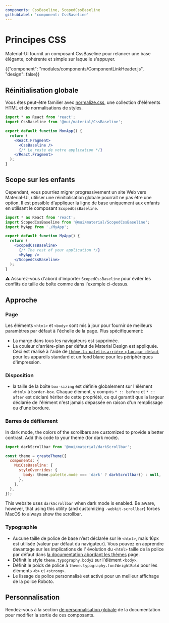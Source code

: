 ```yaml
---
components: CssBaseline, ScopedCssBaseline
githubLabel: 'component: CssBaseline'
---
```


# Principes CSS

<p class="description">Material-UI fournit un composant CssBaseline pour relancer une base élégante, cohérente et simple sur laquelle s'appuyer.</p>

{{"component": "modules/components/ComponentLinkHeader.js", "design": false}}

## Réinitialisation globale

Vous êtes peut-être familier avec [normalize.css](https://github.com/necolas/normalize.css), une collection d'éléments HTML et de normalisations de styles.

```jsx
import * as React from 'react';
import CssBaseline from '@mui/material/CssBaseline';

export default function MonApp() {
  return (
    <React.Fragment>
      <CssBaseline />
      {/* Le reste de votre application */}
    </React.Fragment>
  );
}

```

## Scope sur les enfants

Cependant, vous pourriez migrer progressivement un site Web vers Material-UI, utiliser une réinitialisation globale pourrait ne pas être une option. Il est possible d'appliquer la ligne de base uniquement aux enfants en utilisant le composant `ScopedCssBaseline`.

```jsx
import * as React from 'react';
import ScopedCssBaseline from '@mui/material/ScopedCssBaseline';
import MyApp from './MyApp';

export default function MyApp() {
  return (
    <ScopedCssBaseline>
      {/* The rest of your application */}
      <MyApp />
    </ScopedCssBaseline>
  );
}
```

⚠ Assurez-vous d'abord d'importer `ScopedCssBaseline` pour éviter les conflits de taille de boîte comme dans l'exemple ci-dessus.

## Approche

### Page

Les éléments `<html>` et `<body>` sont mis à jour pour fournir de meilleurs paramètres par défaut à l'échelle de la page. Plus spécifiquement:

- La marge dans tous les navigateurs est supprimée.
- La couleur d'arrière-plan par défaut de Material Design est appliquée. Ceci est réalisé à l'aide de [`thème.la palette.arrière-plan.par défaut`](/customization/default-theme/?expand-path=$.palette.background) pour les appareils standard et un fond blanc pour les périphériques d'impression.

### Disposition

- la taille de la boîte `box-sizing` est définie globalement sur l'élément `<html>` à `border-box`. Chaque élément, y compris `* :: before` et `* :: after` est déclaré hériter de cette propriété, ce qui garantit que la largeur déclarée de l'élément n'est jamais dépassée en raison d'un remplissage ou d'une bordure.

### Barres de défilement

In dark mode, the colors of the scrollbars are customized to provide a better contrast. Add this code to your theme (for dark mode).

```jsx
import darkScrollbar from '@mui/material/darkScrollbar';

const theme = createTheme({
  components: {
    MuiCssBaseline: {
      styleOverrides: {
        body: theme.palette.mode === 'dark' ? darkScrollbar() : null,
      },
    },
  },
});
```

This website uses `darkScrollbar` when dark mode is enabled. Be aware, however, that using this utility (and customizing `-webkit-scrollbar`) forces MacOS to always show the scrollbar.

### Typographie

- Aucune taille de police de base n’est déclarée sur le `<html>`, mais 16px est utilisée (valeur par défaut du navigateur). Vous pouvez en apprendre davantage sur les implications de l' évolution du `<html>` taille de la police par défaut dans [la documentation abordant les thèmes](/customization/typography/#typography-html-font-size) page.
- Définit le style `theme.typography.body2` sur l'élément `<body>`.
- Définit le poids de police à `theme.typography.fontWeightBold` pour les éléments `<b>` et `<strong>`.
- Le lissage de police personnalisé est activé pour un meilleur affichage de la police Roboto.

## Personnalisation

Rendez-vous à la section [de personnalisation globale](/customization/how-to-customize/#5-global-css-override) de la documentation pour modifier la sortie de ces composants.
